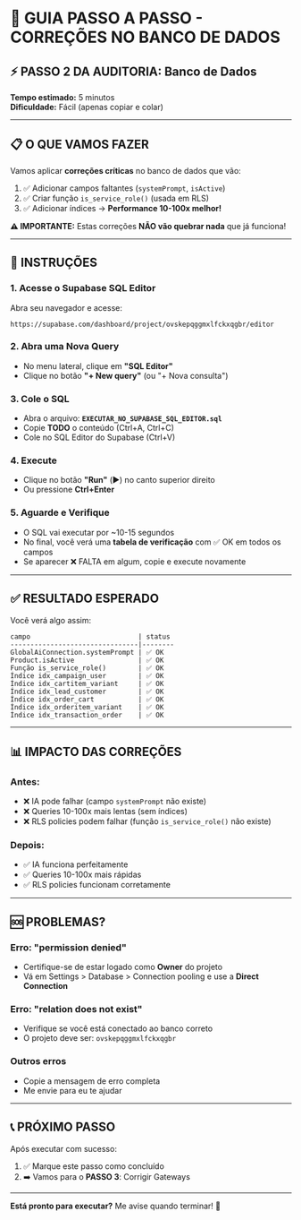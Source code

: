 # 🔧 GUIA PASSO A PASSO - CORREÇÕES NO BANCO DE DADOS

## ⚡ PASSO 2 DA AUDITORIA: Banco de Dados

**Tempo estimado:** 5 minutos  
**Dificuldade:** Fácil (apenas copiar e colar)

---

## 📋 O QUE VAMOS FAZER

Vamos aplicar **correções críticas** no banco de dados que vão:

1. ✅ Adicionar campos faltantes (`systemPrompt`, `isActive`)
2. ✅ Criar função `is_service_role()` (usada em RLS)
3. ✅ Adicionar índices → **Performance 10-100x melhor!**

**⚠️ IMPORTANTE:** Estas correções **NÃO vão quebrar nada** que já funciona!

---

## 🚀 INSTRUÇÕES

### 1. Acesse o Supabase SQL Editor

Abra seu navegador e acesse:
```
https://supabase.com/dashboard/project/ovskepqggmxlfckxqgbr/editor
```

### 2. Abra uma Nova Query

- No menu lateral, clique em **"SQL Editor"**
- Clique no botão **"+ New query"** (ou "+ Nova consulta")

### 3. Cole o SQL

- Abra o arquivo: **`EXECUTAR_NO_SUPABASE_SQL_EDITOR.sql`**
- Copie **TODO** o conteúdo (Ctrl+A, Ctrl+C)
- Cole no SQL Editor do Supabase (Ctrl+V)

### 4. Execute

- Clique no botão **"Run"** (▶️) no canto superior direito
- Ou pressione **Ctrl+Enter**

### 5. Aguarde e Verifique

- O SQL vai executar por ~10-15 segundos
- No final, você verá uma **tabela de verificação** com ✅ OK em todos os campos
- Se aparecer ❌ FALTA em algum, copie e execute novamente

---

## ✅ RESULTADO ESPERADO

Você verá algo assim:

```
campo                           | status
--------------------------------|--------
GlobalAiConnection.systemPrompt | ✅ OK
Product.isActive                | ✅ OK
Função is_service_role()        | ✅ OK
Índice idx_campaign_user        | ✅ OK
Índice idx_cartitem_variant     | ✅ OK
Índice idx_lead_customer        | ✅ OK
Índice idx_order_cart           | ✅ OK
Índice idx_orderitem_variant    | ✅ OK
Índice idx_transaction_order    | ✅ OK
```

---

## 📊 IMPACTO DAS CORREÇÕES

### Antes:
- ❌ IA pode falhar (campo `systemPrompt` não existe)
- ❌ Queries 10-100x mais lentas (sem índices)
- ❌ RLS policies podem falhar (função `is_service_role()` não existe)

### Depois:
- ✅ IA funciona perfeitamente
- ✅ Queries 10-100x mais rápidas
- ✅ RLS policies funcionam corretamente

---

## 🆘 PROBLEMAS?

### Erro: "permission denied"
- Certifique-se de estar logado como **Owner** do projeto
- Vá em Settings > Database > Connection pooling e use a **Direct Connection**

### Erro: "relation does not exist"
- Verifique se você está conectado ao banco correto
- O projeto deve ser: `ovskepqggmxlfckxqgbr`

### Outros erros
- Copie a mensagem de erro completa
- Me envie para eu te ajudar

---

## 📞 PRÓXIMO PASSO

Após executar com sucesso:
1. ✅ Marque este passo como concluído
2. ➡️ Vamos para o **PASSO 3**: Corrigir Gateways

---

**Está pronto para executar?** Me avise quando terminar! 🚀

